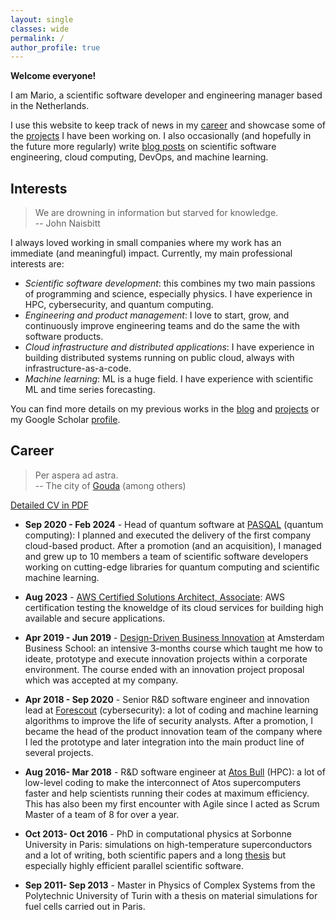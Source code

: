 ```yaml
---
layout: single
classes: wide
permalink: /
author_profile: true
---
```


**Welcome everyone!**

I am Mario, a scientific software developer and engineering manager based in the Netherlands.

I use this website to keep track of news in my [career](#career) and showcase some of the [projects](projects) 
I have been working on. I also occasionally (and hopefully in the future more regularly) write [blog posts](blog) 
on scientific software engineering, cloud computing, DevOps, and machine learning.

## Interests

> We are drowning in information but starved for knowledge.   
> -- John Naisbitt

I always loved working in small companies where my work has an immediate (and meaningful) impact. Currently, my main 
professional interests are:

- *Scientific software development*: this combines my two main passions of programming and science, 
especially physics. I have experience in HPC, cybersecurity, and quantum computing.
- *Engineering and product management*: I love to start, grow, and continuously improve engineering 
teams and do the same the with software products.
- *Cloud infrastructure and distributed applications*: I have experience in building 
distributed systems running on public cloud, always with infrastructure-as-a-code.
- *Machine learning*: ML is a huge field. I have experience with scientific ML 
and time series forecasting.

You can find more details on my previous works in the [blog](projects) and [projects](projects) or my
Google Scholar [profile](https://scholar.google.com/citations?user=7hnOB34AAAAJ&hl=en).

## Career

> Per aspera ad astra.  
> -- The city of [Gouda](https://web.archive.org/web/20210624221231/https://www.therightproductions.nl/hogeraadvanadel/index.php?id=109&wapen=1080) (among others)

[Detailed CV in PDF](/assets/files/20240125_CV_Dagrada_scidev.pdf)

- **Sep 2020 - Feb 2024** - Head of quantum software at [PASQAL](https://www.pasqal.com/) (quantum computing): I planned and executed the
delivery of the first company cloud-based product. After a promotion (and an acquisition), I managed and grew up to 10 members 
a team of scientific software developers working on cutting-edge libraries 
for quantum computing and scientific machine learning.

- **Aug 2023** - [AWS Certified Solutions Architect, Associate](https://www.linkedin.com/posts/mariodagrada_aws-certified-solutions-architect-associate-activity-7097094576456224768-YJ-G?utm_source=share&utm_medium=member_desktop): 
AWS certification testing the knoweldge of its cloud services for building
high available and secure applications.

- **Apr 2019 - Jun 2019** - [Design-Driven Business Innovation](https://abs.uva.nl/content/open-programmes-abs/design-driven-business-innovation/design-driven-business-innovation.html) 
at Amsterdam Business School: an intensive 3-months course which taught me how to ideate, prototype and 
execute innovation projects within a corporate environment. The course ended with an innovation project 
proposal which was accepted at my company.

- **Apr 2018 - Sep 2020** - Senior R&D software engineer and innovation lead at [Forescout](https://www.forescout.com/) (cybersecurity): 
a lot of coding and machine learning algorithms to improve the life of security analysts. 
After a promotion, I became the head of the product innovation team of the company where I led the prototype
and later integration into the main product line of several projects.

- **Aug 2016- Mar 2018** - R&D software engineer at [Atos Bull](https://atos.net/en/solutions/high-performance-computing-hpc) (HPC): 
a lot of low-level coding to make the interconnect of Atos supercomputers 
faster and help scientists running their codes at maximum efficiency. This has also been my first encounter 
with Agile since I acted as Scrum Master of a team of 8 for over a year.

- **Oct 2013- Oct 2016** - PhD in computational physics at Sorbonne University in Paris: simulations on high-temperature superconductors and a lot of writing, 
both scientific papers and a long [thesis](https://hal.archives-ouvertes.fr/tel-01478313v1) but especially highly efficient parallel 
scientific software.

- **Sep 2011- Sep 2013** - Master in Physics of Complex Systems from the Polytechnic University of Turin with a thesis on material simulations for fuel cells
carried out in Paris.
